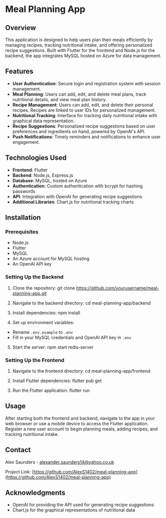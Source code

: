 # Meal Planning App

## Overview
This application is designed to help users plan their meals efficiently by managing recipes, tracking nutritional intake, and offering personalized recipe suggestions. Built with Flutter for the frontend and Node.js for the backend, the app integrates MySQL hosted on Azure for data management.

## Features
- **User Authentication**: Secure login and registration system with session management.
- **Meal Planning**: Users can add, edit, and delete meal plans, track nutritional details, and view meal plan history.
- **Recipe Management**: Users can add, edit, and delete their personal recipes. Recipes are linked to user IDs for personalized management.
- **Nutritional Tracking**: Interface for tracking daily nutritional intake with graphical data representation.
- **Recipe Suggestions**: Personalized recipe suggestions based on user preferences and ingredients on hand, powered by OpenAI's API.
- **Push Notifications**: Timely reminders and notifications to enhance user engagement.

## Technologies Used
- **Frontend**: Flutter
- **Backend**: Node.js, Express.js
- **Database**: MySQL, hosted on Azure
- **Authentication**: Custom authentication with bcrypt for hashing passwords
- **API**: Integration with OpenAI for generating recipe suggestions
- **Additional Libraries**: Chart.js for nutritional tracking charts

## Installation

### Prerequisites
- Node.js
- Flutter
- MySQL
- An Azure account for MySQL hosting
- An OpenAI API key

### Setting Up the Backend
1. Clone the repository:
git clone https://github.com/yourusername/meal-planning-app.git

2. Navigate to the backend directory:
cd meal-planning-app/backend

3. Install dependencies:
npm install

4. Set up environment variables:
- Rename `.env.example` to `.env`
- Fill in your MySQL credentials and OpenAI API key in `.env`

5. Start the server:
npm start
redis-server

### Setting Up the Frontend
1. Navigate to the frontend directory:
cd meal-planning-app/frontend

2. Install Flutter dependencies:
flutter pub get

3. Run the Flutter application:
flutter run

## Usage
After starting both the frontend and backend, navigate to the app in your web browser or use a mobile device to access the Flutter application. Register a new user account to begin planning meals, adding recipes, and tracking nutritional intake.

## Contact
Alex Saunders - [alexander.saunders14@yahoo.co.uk](mailto:alexander.saunders14@yahoo.co.uk)

Project Link: [https://github.com/AlexS1402/meal-planning-app](https://github.com/AlexS1402/meal-planning-app)

## Acknowledgments
- OpenAI for providing the API used for generating recipe suggestions
- Chart.js for the graphical representations of nutritional data
